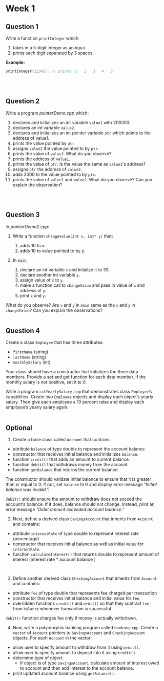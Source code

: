 # Week 1

## Question 1

Write a function ```printInteger``` which:
1. takes in a 5-digit integer as an input.
2. prints each digit separated by 3 spaces.

**Example:**
```cpp
printInteger(12345); // prints "1   2   3   4   5"
```
<br>
<br>

## Question 2
Write a program *pointerDemo.cpp* which:
1. declares and initializes an int variable ```value1``` with 200000.    
2. declares an int variable ```value2```.
3. declares and initializes an int pointer variable  ```ptr``` which points to the address of value1. 
4. prints the value pointed by ```ptr```.
5. assigns ```value2``` the value pointed to by ```ptr```.
6. prints the value of ```value2```. What do you observe?
7. prints the address of ```value1```.
8. prints the value of ```ptr```. Is the value the same as ```value1```'s address?
9. assigns ```ptr``` the address of ```value2```.
10. adds 2000 to the value pointed to by ```ptr```.
11. prints the value of ```value1``` and ```value2```. What do you observe? Can you explain the observation?
<br>
<br>

## Question 3
In *pointerDemo2.cpp*:
1.	Write a function ```changeValue(int x, int* y)``` that:
    1. adds 10 to x.
    2. adds 10 to value pointed to by y.

2. 	In ```main```, 
    1. declare an int variable ```x``` and initalize it to 30.
    2. declare another int variable ```y```.
    3. assign value of ```x``` to ```y```. 
    4. make a function call to ```changeValue``` and pass in value of ```x``` and address of ```y```.
    5. print ```x``` and ```y```.

What do you observe? Are ```x``` and ```y``` in ```main``` same as the ```x``` and ```y``` in ```changeValue```? Can you explain the observations?
<br>
<br>



## Question 4
Create a class ```Employee``` that has three attributes:
- ```firstName``` (string) 
- ```lastName``` (string) 
- ```monthlySalary``` (int)

 Your class should have a constructor that initializes the three data members. Provide a set and get function for each data member. If the monthly salary is not positive, set it to 0. 

Write a program ```calYearlySalary.cpp``` that demonstrates class ```Employee```’s capabilities. Create two ```Employee``` objects and display each object’s yearly salary. Then give each employee a 10 percent raise and display each employee’s yearly salary again.
<br>
<br>

## Optional
1. Create a base class called ```Account``` that contains:
- attribute ```balance``` of type double to represent the account balance. 
- constructor that receives initial balance and initializes ```balance```.
- function ```credit()``` that adds an amount to current balance.
- function ```debit()``` that withdraws money from the account.
- function ```getBalance``` that returns the current balance.

The constructor should validate initial balance to ensure that it is greater than or equal to 0. If not, set ```balance``` to 0 and display error message *"Initial balance was invalid.".*

```debit()``` should ensure the amount to withdraw does not exceed the account's balance. If it does, balance should not change. Instead, print an error message *"Debit amount exceeded account balance."*
<br>

2. Next, define a derived class ```SavingsAccount``` that inherits from ```Account``` and contains:
- attribute ```interestRate``` of type double to represent interest rate (percentage) 
- constructor that receives initial balance as well as initial value for ```interestRate```.
- function ```calculateInterest()``` that returns double to represent amount of interest (interest rate * account balance )
<br>

3.	Define another derived class ```CheckingAccount``` that inherits from ```Account``` and contains:
- attribute ```fee``` of type double that represents fee charged per transaction 
- constructor that receives initial balance and initial value for ```fee```.
- overridden functions ```credit()``` and ```debit()``` so that they subtract ```fee``` from  ```balance``` whenever transaction is successful

```debit()``` function charges fee only if money is actually withdrawn.
<br>

4.	Now, write a polymorphic banking program called ```banking.cpp```. Create a ```vector``` of ```Account``` pointers to ```SavingsAccount``` and ```CheckingAccount``` objects. For each ```Account``` in the vector:
- allow user to specify amount to withdraw from it using ```debit()```.
- allow user to specify amount to deposit into it using ```credit()```.
- determine type of object.
    -  If object is of type ```SavingsAccount```, calculate amount of interest owed to account and then add interest to the account balance.
- print updated account balance using ```getBalance()```.
